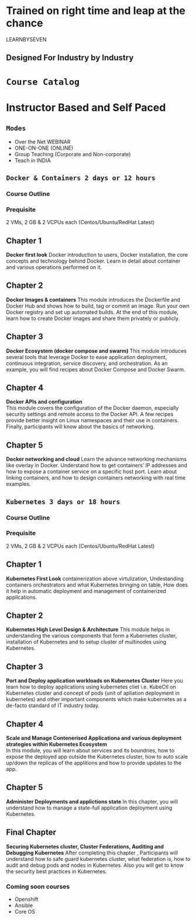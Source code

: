 # Trained on right time and leap at the chance 
LEARNBYSEVEN
## Designed For Industry by Industry
# ```Course Catalog```
# Instructor Based and Self Paced 
## ```Modes```
- Over the Net WEBINAR
- ONE-ON-ONE (ONLINE) 
- Group Teaching (Corporate and Non-corporate)
- Teach in INDIA 

## ```Docker & Containers 2 days or 12 hours``` 
### Course Outline 
### Prequisite 
2 VMs, 2 GB & 2 VCPUs each (Centos/Ubuntu/RedHat Latest)
## Chapter 1
**Docker first look**
Docker introduction to users, Docker installation, the core concepts and technology behind Docker. Learn in detail about container and various operations performed on it.

## Chapter 2 
**Docker Images & containers**
This module introduces the Dockerfile and Docker Hub and shows how to build, tag or commit an image. Run your own Docker registry and set up automated builds. At the end of this module, learn how to create Docker images and share them privately or publicly.

## Chapter 3
**Docker Ecosystem (docker compose and swarm)** 
This module introduces several tools that leverage Docker to ease application deployment, continuous integration, service discovery, and orchestration. As an example, you will find recipes about Docker Compose and Docker Swarm.

## Chapter 4
**Docker APIs and configuration**  
This module covers the configuration of the Docker daemon, especially security settings and remote access to the Docker API. A few recipes provide better insight on Linux namespaces and their use in containers. Finally, participants will know about the basics of networking.

## Chapter 5
**Docker networking and cloud** 
Learn the advance networking mechanisms like overlay in Docker. Understand how to get containers’ IP addresses and how to expose a container service on a specific host port. Learn about linking containers, and how to design containers networking with real time examples. 


## ```Kubernetes 3 days or 18 hours``` 
### Course Outline 
### Prequisite 
2 VMs, 2 GB & 2 VCPUs each (Centos/Ubuntu/RedHat Latest)
## Chapter 1
**Kubernetes First Look**
containerization above virtulization, Undestanding containers orchestrators and what Kubernetes bringing on table, How does it help in automatic deployment and management of containerized applications.

## Chapter 2 
**Kubernetes High Level Design & Architecture**
This module helps in understanding the various components that form a Kubernetes cluster, installation of Kubernetes and to setup cluster of multinodes using Kubernetes.

## Chapter 3
**Port and Deploy application workloads on Kubernetes Cluster** 
Here you learn how to deploy applications using kubernetes cliet i.e. KubeCtl on Kubernetes cluster and concept of pods (unit of apliation deployment in kubernetes) and other important components which make kubernetes as a de-facto standard of IT industry today.
## Chapter 4
**Scale and Manage Contenerised Applicationa and various deployment strategies within Kubernetes Ecosystem**  
In this module, you will learn about services and its boundries, how to expose the deployed app outside the Kubernetes cluster, how to auto scale up/down the replicas of the applitions and how to provide updates to the app.

## Chapter 5
**Administer Deployments and applictions state** 
In this chapter, you will understand how to manage a state-full application deployment using Kubernetes. 

## Final Chapter
**Securing Kubernetes cluster, Cluster Federations, Auditing and Debugging Kubernetes** 
After completing this chapter , Participants will understand how to safe guard kubernetes cluster, what federation is, how to audit and debug pods and nodes in Kubernetes.  Also you will get to know the security best practices in Kubernetes.

### Coming soon courses
- Openshift 
- Ansible 
- Core OS




 

[logo]: https://github.com/adam-p/markdown-here/raw/master/src/common/images/icon48.png
